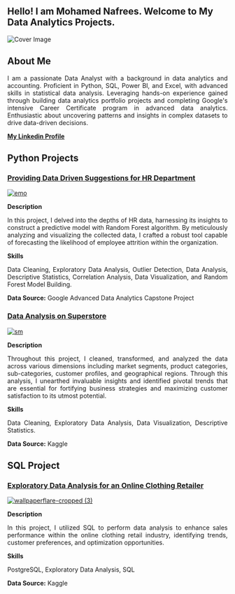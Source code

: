 ##  Hello! I am Mohamed Nafrees. Welcome to My Data Analytics Projects.

![Cover Image](https://github.com/nafreesv/Data-Analytics-Portfolio/assets/125745088/3cf734ea-dcef-4a5e-8858-899fc97d4f4d)

<h2 align="left">About Me</h2>
<p align="justify"> I am a passionate Data Analyst with a background in data analytics and accounting. Proficient in Python, SQL, Power BI, and Excel, with advanced skills in statistical data analysis. Leveraging hands-on experience gained through building data analytics portfolio projects and completing Google's intensive Career Certificate program in advanced data analytics. Enthusiastic about uncovering patterns and insights in complex datasets to drive data-driven decisions. </p>

**[My Linkedin Profile](https://www.linkedin.com/in/nafrees/)**

## Python Projects
### [Providing Data Driven Suggestions for HR Department](https://github.com/nafreesv/Data-Analytics-Portfolio/blob/main/HR_data_analysis.ipynb)

[![emo](https://github.com/nafreesv/Data-Analytics-Portfolio/assets/125745088/260fe906-4364-4a4c-ae4d-c66509c97df8)](https://github.com/nafreesv/Data-Analytics-Portfolio/blob/main/HR_data_analysis.ipynb)


**Description** 
<p align="justify">In this project, I delved into the depths of HR data, harnessing its insights to construct a predictive model with Random Forest algorithm. By meticulously analyzing and visualizing the collected data, I crafted a robust tool capable of forecasting the likelihood of employee attrition within the organization. </p>

**Skills** 
<p align="justify">Data Cleaning, Exploratory Data Analysis, Outlier Detection, Data Analysis, Descriptive Statistics, Correlation Analysis, Data Visualization, and Random Forest Model Building.</p>

**Data Source:** Google Advanced Data Analytics Capstone Project




### [Data Analysis on Superstore](https://github.com/nafreesv/Data-Analytics-Portfolio/blob/main/superstore_analysis.ipynb)

[![sm](https://github.com/nafreesv/Data-Analytics-Portfolio/assets/125745088/bcc39db2-c4bf-4032-a23d-925eaaaeb27f)](https://github.com/nafreesv/Data-Analytics-Portfolio/blob/main/superstore_analysis.ipynb)


**Description** 
<p align="justify">Throughout this project, I cleaned, transformed, and analyzed the data across various dimensions including market segments, product categories, sub-categories, customer profiles, and geographical regions. Through this analysis, I unearthed invaluable insights and identified pivotal trends that are essential for fortifying business strategies and maximizing customer satisfaction to its utmost potential.</p>

**Skills** 
<p align="justify">Data Cleaning, Exploratory Data Analysis, Data Visualization, Descriptive Statistics.</p>

**Data Source:** Kaggle




## SQL Project

### [Exploratory Data Analysis for an Online Clothing Retailer](https://github.com/nafreesv/Data-Analytics-Portfolio/blob/main/Online_Clothing_Retailer_SQL.ipynb)

[![wallpaperflare-cropped (3)](https://github.com/nafreesv/Data-Analytics-Portfolio/assets/125745088/d8aa2a9f-7b34-4a42-a5c6-e03973a292b3)](https://github.com/nafreesv/Data-Analytics-Portfolio/blob/main/Online_Clothing_Retailer_SQL.ipynb)


**Description** 
<p align="justify">In this project, I utilized SQL to perform data analysis to enhance sales performance within the online clothing retail industry, identifying trends, customer preferences, and optimization opportunities.</p>

**Skills** 
<p align="justify">PostgreSQL, Exploratory Data Analysis, SQL</p>

**Data Source:** Kaggle




